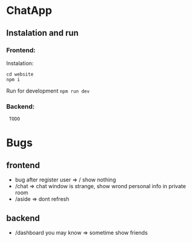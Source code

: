 # ChatApp
## Instalation and run
### Frontend:
Instalation:
```
cd website
npm i
```
Run for development ```npm run dev```  
### Backend:
```
 TODO
```

# Bugs
## frontend
- bug after register user => / show nothing
- /chat => chat window is strange, show wrond personal info in private room
- /aside => dont refresh

## backend
- /dashboard you may know => sometime show friends 